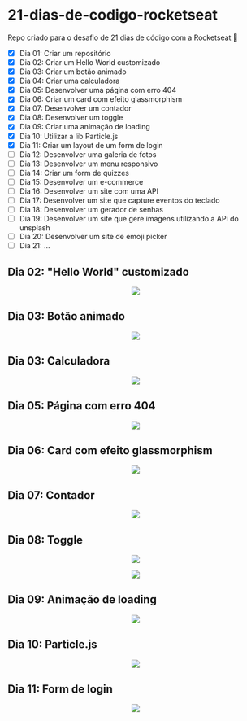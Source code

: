 # 21-dias-de-codigo-rocketseat
Repo criado para o desafio de 21 dias de código com a Rocketseat 🚀

- [x] Dia 01: Criar um repositório
- [x] Dia 02: Criar um Hello World customizado
- [x] Dia 03: Criar um botão animado
- [x] Dia 04: Criar uma calculadora
- [x] Dia 05: Desenvolver uma página com erro 404
- [x] Dia 06: Criar um card com efeito glassmorphism
- [x] Dia 07: Desenvolver um contador
- [x] Dia 08: Desenvolver um toggle 
- [x] Dia 09: Criar uma animação de loading
- [x] Dia 10: Utilizar a lib Particle.js 
- [x] Dia 11: Criar um layout de um form de login
- [ ] Dia 12: Desenvolver uma galeria de fotos
- [ ] Dia 13: Desenvolver um menu responsivo
- [ ] Dia 14: Criar um form de quizzes
- [ ] Dia 15: Desenvolver um e-commerce 
- [ ] Dia 16: Desenvolver um site com uma API 
- [ ] Dia 17: Desenvolver um site que capture eventos do teclado
- [ ] Dia 18: Desenvolver um gerador de senhas 
- [ ] Dia 19: Desenvolver um site que gere imagens utilizando a APi do unsplash
- [ ] Dia 20: Desenvolver um site de emoji picker
- [ ] Dia 21: ...

## Dia 02: "Hello World" customizado

<p align="center">
 <img src="./hello-world/dia-02-screenshot.png">
</p>


## Dia 03: Botão animado

<p align="center">
 <img src="./button/dia-03-screenshot.png">
</p>

## Dia 03: Calculadora

<p align="center">
 <img src="./calculator/dia-04-screenshot.png">
</p>

## Dia 05: Página com erro 404

<p align="center">
 <img src="./404-error-page/error-page-screenshot.png">
</p>

## Dia 06: Card com efeito glassmorphism 

<p align="center">
 <img src="./glassmorphism-card/glassmorphism-card-screenshot.png">
</p>

## Dia 07: Contador

<p align="center">
 <img src="./timer/timer-screenshot.png">
</p>

## Dia 08: Toggle

<p align="center">
 <img src="./toggle/toggle-light-screenshot.png">
</p>

<p align="center">
 <img src="./toggle/toggle-dark-screenshot.png">
</p>

## Dia 09: Animação de loading

<p align="center">
 <img src="./loading/loading-animation-screenshot.png">
</p>

## Dia 10: Particle.js 

<p align="center">
 <img src="./particles/particles-screenshot.png">
</p>

## Dia 11: Form de login

<p align="center">
 <img src="./login-form/login-form-screenshot.png">
</p>


